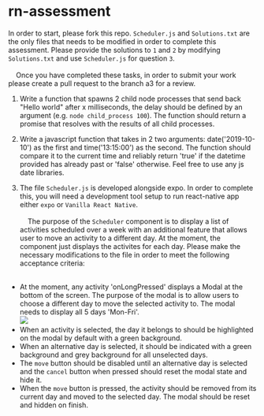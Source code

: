 # rn-assessment


In order to start, please fork this repo. `Scheduler.js` and `Solutions.txt` are the only files that needs to be modified in order to complete this assessment. Please provide the solutions to `1` and `2` by modifying `Solutions.txt` and use `Scheduler.js` for question `3`. <br><br>
&nbsp;&nbsp;&nbsp; Once you have completed these tasks, in order to submit your work please create a pull request to the branch a3 for a review.


1. Write a function that spawns 2 child node processes that send back "Hello world" after x milliseconds, the delay should be defined by an argument (e.g. `node child_process 100`). The function should return a promise that resolves with the results of all child processes.


2. Write a javascript function that takes in 2 two arguments: date('2019-10-10') as the first and time('13:15:00') as the second. The function should compare it to the current time and reliably return 'true' if the datetime provided has already past or 'false' otherwise. Feel free to use any js date libraries.


3. The file `Scheduler.js` is developed alongside expo. In order to complete this, you will need a development tool setup to run react-native app either `expo` or `Vanilla React Native`.<br><br>
&nbsp;&nbsp;&nbsp; The purpose of the `Scheduler` component is to display a list of activities scheduled over a week with an additional feature that allows user to move an activity to a different day. At the moment, the component just displays the activites for each day. Please make the necessary modifications to the file in order to meet the following acceptance criteria:<br><br>
* At the moment, any activity 'onLongPressed' displays a Modal at the bottom of the screen. The purpose of the modal is to allow users to choose a different day to move the selected activity to. The modal needs to display all 5 days 'Mon-Fri'.<br>
![](https://github.com/TAS-torukmacto/rn-assessment/blob/master/daySelector.jpg)
* When an activity is selected, the day it belongs to should be highlighted on the modal by default with a green background. 
* When an alternative day is selected, it should be indicated with a green background and grey background for all unselected days.<br>
* The `move` button should be disabled until an alternative day is selected and the `cancel` button when pressed should reset the modal state and hide it.<br>
* When the `move` button is pressed, the activity should be removed from its current day and moved to the selected day. The modal should be reset and hidden on finish.
